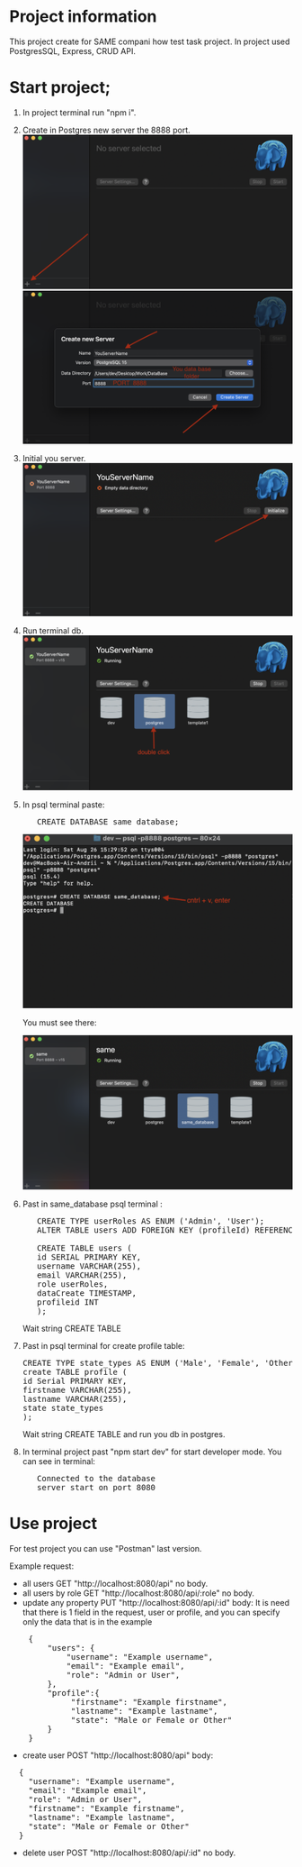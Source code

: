 # Project information

This project create for SAME compani how test task project.
In project used PostgresSQL, Express, CRUD API.

# Start project;

1. In project terminal run "npm i".

2. Create in Postgres new server the 8888 port.
   ![add server](./img/add_server.png)
   ![create server](./img/create_server.png)
3. Initial you server.
   ![initial server](./img/initial_server.png)

4. Run terminal db.
   ![Run terminal db](./img/run_terminal_db.png)
5. In psql terminal paste:

   <pre>
      CREATE DATABASE same_database;
   </pre>

   ![Run terminal db](./img/create_db.png)

   You must see there:

   ![Postman example](./img/postgress.png)

6. Past in same_database psql terminal :
   <pre>
      CREATE TYPE userRoles AS ENUM ('Admin', 'User');
      ALTER TABLE users ADD FOREIGN KEY (profileId) REFERENCES profiles(id);
   
      CREATE TABLE users (
      id SERIAL PRIMARY KEY,
      username VARCHAR(255),
      email VARCHAR(255),
      role userRoles,
      dataCreate TIMESTAMP,
      profileid INT
      );
   </pre>

   Wait string CREATE TABLE

7. Past in psql terminal for create profile table:

   <pre>
   CREATE TYPE state_types AS ENUM ('Male', 'Female', 'Other');
   create TABLE profile (
   id Serial PRIMARY KEY,
   firstname VARCHAR(255),
   lastname VARCHAR(255),
   state state_types
   );
   </pre>

   Wait string CREATE TABLE and run you db in postgres.

8. In terminal project past "npm start dev" for start developer mode.
   You can see in terminal:
   <pre>
      Connected to the database
      server start on port 8080
   </pre>

# Use project

For test project you can use "Postman" last version.

Example request:

- all users GET "http://localhost:8080/api" no body.
- all users by role GET "http://localhost:8080/api/:role" no body.
- update any property PUT "http://localhost:8080/api/:id" body:
It is need that there is 1 field in the request, user or profile, and you can specify only the data that is in the example
<pre>
    {
        "users": {
            "username": "Example username",
            "email": "Example email",
            "role": "Admin or User",
        },
        "profile":{
             "firstname": "Example firstname",
             "lastname": "Example lastname",
             "state": "Male or Female or Other"
        }
    }
</pre>
- create user POST "http://localhost:8080/api" body:
<pre>
  {
    "username": "Example username",
    "email": "Example email",
    "role": "Admin or User",
    "firstname": "Example firstname",
    "lastname": "Example lastname",
    "state": "Male or Female or Other"
  }
</pre>

- delete user POST "http://localhost:8080/api/:id" no body.
